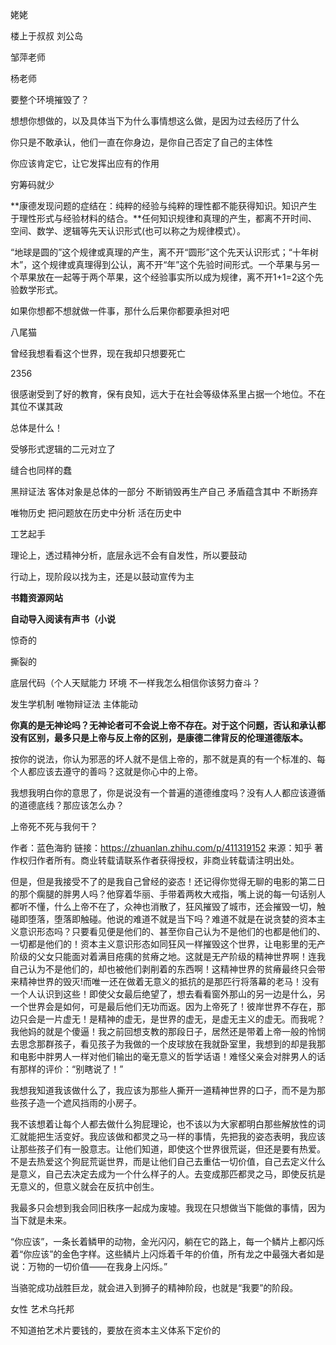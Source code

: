 姥姥

楼上于叔叔 刘公岛

邹萍老师

杨老师



要整个环境摧毁了？

想想你想做的，以及具体当下为什么事情想这么做，是因为过去经历了什么

你只是不敢承认，他们一直在你身边，是你自己否定了自己的主体性

你应该肯定它，让它发挥出应有的作用

穷筹码就少



**康德发现问题的症结在：纯粹的经验与纯粹的理性都不能获得知识。知识产生于理性形式与经验材料的结合。**任何知识规律和真理的产生，都离不开时间、空间、数学、逻辑等先天认识形式(也可以称之为规律模式）。

“地球是圆的”这个规律或真理的产生，离不开“圆形”这个先天认识形式；“十年树木”，这个规律或真理得到公认，离不开“年”这个先验时间形式。一个苹果与另一个苹果放在一起等于两个苹果，这个经验事实所以成为规律，离不开1+1=2这个先验数学形式。



如果你想都不想就做一件事，那什么后果你都要承担对吧

八尾猫

曾经我想看看这个世界，现在我却只想要死亡



2356



很感谢受到了好的教育，保有良知，远大于在社会等级体系里占据一个地位。不在其位不谋其政

总体是什么！

受够形式逻辑的二元对立了

缝合也同样的蠢

黑辩证法 客体对象是总体的一部分 不断销毁再生产自己 矛盾蕴含其中 不断扬弃



唯物历史 把问题放在历史中分析 活在历史中



工艺起手

理论上，透过精神分析，底层永远不会有自发性，所以要鼓动

行动上，现阶段以找为主，还是以鼓动宣传为主





**书籍资源网站**

**自动导入阅读有声书（小说**











惊奇的

撕裂的



底层代码（个人天赋能力 环境 不一样我怎么相信你该努力奋斗？

发生学机制 唯物辩证法 主体能动











**你真的是无神论吗？无神论者可不会说上帝不存在。对于这个问题，否认和承认都没有区别，最多只是上帝与反上帝的区别，是康德二律背反的伦理道德版本。**

按你的说法，你认为邪恶的坏人就不是信上帝的，那不就是真的有一个标准的、每个人都应该去遵守的善吗？这就是你心中的上帝。

我想我明白你的意思了，你是说没有一个普遍的道德维度吗？没有人人都应该遵循的道德底线？那应该怎么办？

上帝死不死与我何干？





作者：蓝色海豹
链接：https://zhuanlan.zhihu.com/p/411319152
来源：知乎
著作权归作者所有。商业转载请联系作者获得授权，非商业转载请注明出处。



但是，但是我接受不了的是我自己曾经的姿态！还记得你觉得无聊的电影的第二日的那个瘸腿的胖男人吗？他穿着华丽、手带着两枚大戒指，嘴上说的每一句话别人都听不懂，什么上帝不在了，众神也消散了，狂风摧毁了城市，还会摧毁一切，触碰即堕落，堕落即触碰。他说的难道不就是当下吗？难道不就是在说贪婪的资本主义意识形态吗？只要看见便是他们的、甚至你自己认为不是他们的也都是他们的、一切都是他们的！资本主义意识形态如同狂风一样摧毁这个世界，让电影里的无产阶级的父女只能面对着满目疮痍的贫瘠之地。这就是无产阶级的精神世界啊！连我自己认为不是他们的，却也被他们剥削着的东西啊！这精神世界的贫瘠最终只会带来精神世界的毁灭!而唯一还在做着无意义的抵抗的是那匹行将落幕的老马！没有一个人认识到这些！即使父女最后绝望了，想去看看窗外那山的另一边是什么，另一个世界会是如何，可是最后他们无功而返。因为上帝死了！彼岸世界不存在，那边只会是一片虚无！是精神的虚无，是世界的虚无，是虚无主义的虚无。而我呢？我他妈的就是个傻逼！我之前回想支教的那段日子，居然还是带着上帝一般的怜悯去思念那群孩子，看见孩子为我做的一个皮球放在我就卧室里，我想到的却是我那和电影中胖男人一样对他们输出的毫无意义的哲学话语！难怪父亲会对胖男人的话有那样的评价：“别瞎说了！”



我想我知道我该做什么了，我应该为那些人撕开一道精神世界的口子，而不是为那些孩子造一个遮风挡雨的小房子。

我不该想着让每个人都去做什么狗屁理论，也不该以为大家都明白那些解放性的词汇就能把生活变好。我应该做和都灵之马一样的事情，先把我的姿态表明，我应该让那些孩子们有一股意志。让他们知道，即使这个世界很荒诞，但还是要有热爱。不是去热爱这个狗屁荒诞世界，而是让他们自己去重估一切价值，自己去定义什么是意义，自己去决定去成为一个什么样子的人。去变成那匹都灵之马，即使反抗是无意义的，但意义就会在反抗中创生。

我最多只会想到我会同旧秩序一起成为废墟。我现在只想做当下能做的事情，因为当下就是未来。





“你应该”，一条长着鳞甲的动物，金光闪闪，躺在它的路上，每一个鳞片上都闪烁着“你应该”的金色字样。这些鳞片上闪烁着千年的价值，所有龙之中最强大者如是说：万物的一切价值——在我身上闪烁。”

当骆驼成功战胜巨龙，就会进入到狮子的精神阶段，也就是“我要”的阶段。





女性 艺术乌托邦

不知道拍艺术片要钱的，要放在资本主义体系下定价的















